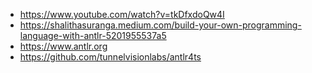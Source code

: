 
- https://www.youtube.com/watch?v=tkDfxdoQw4I
- https://shalithasuranga.medium.com/build-your-own-programming-language-with-antlr-5201955537a5 
- https://www.antlr.org
- https://github.com/tunnelvisionlabs/antlr4ts